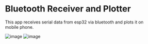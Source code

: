 # Bluetooth Receiver and Plotter
This app receives serial data from esp32 via bluetooth and plots it on mobile phone.

![image](https://github.com/4YU5H25/vnit/assets/137501269/9e0f1f8b-3670-46a3-92d4-49fe397edb14) 
![image](https://github.com/4YU5H25/vnit/assets/137501269/198629e3-6052-42e7-8dd4-09e5aa133b04)
